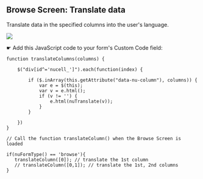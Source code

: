 ## Browse Screen: Translate data

Translate data in the specified columns into the user's language.

<p align="left">
  <img src="screenshots/translate_columns.png">
</p>

☛  Add this JavaScript code to your form's Custom Code field:

```
function translateColumns(columns) {

    $("div[id^='nucell_']").each(function(index) {

        if ($.inArray(this.getAttribute("data-nu-column"), columns)) {
            var e = $(this);
            var v = e.html();
            if (v != '') {
                e.html(nuTranslate(v));
            }
        }

    })
}	

// Call the function translateColumn() when the Browse Screen is loaded

if(nuFormType() == 'browse'){
   translateColumn([0]); // translate the 1st column
   // translateColumn([0,1]); // translate the 1st, 2nd columns
}

```
